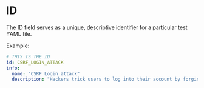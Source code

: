 # ID

The ID field serves as a unique, descriptive identifier for a particular test YAML file.

Example:

```yaml
# THIS IS THE ID
id: CSRF_LOGIN_ATTACK
info:
  name: "CSRF Login attack"
  description: "Hackers trick users to log into their account by forging requests, exploiting server authentication."
```

